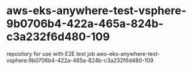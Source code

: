 # aws-eks-anywhere-test-vsphere-9b0706b4-422a-465a-824b-c3a232f6d480-109
repository for use with E2E test job aws-eks-anywhere-test-vsphere:9b0706b4-422a-465a-824b-c3a232f6d480-109
